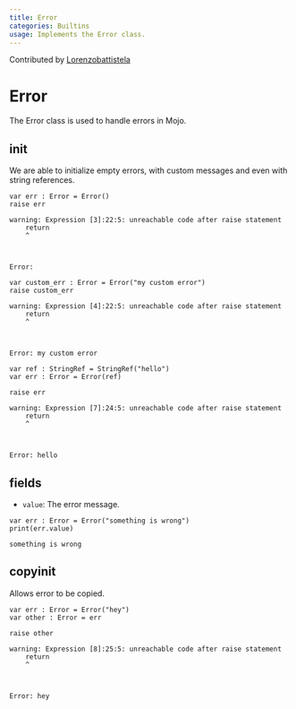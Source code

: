```yaml
---
title: Error
categories: Builtins
usage: Implements the Error class.
---
```


Contributed by [Lorenzobattistela](https://github.com/Lorenzobattistela)

# Error

The Error class is used to handle errors in Mojo.

## init

We are able to initialize empty errors, with custom messages and even with string references.



```mojo :no-line-numbers 
var err : Error = Error()
raise err
```

    warning: Expression [3]:22:5: unreachable code after raise statement
        return
        ^
    


    Error: 



```mojo :no-line-numbers 
var custom_err : Error = Error("my custom error")
raise custom_err
```

    warning: Expression [4]:22:5: unreachable code after raise statement
        return
        ^
    


    Error: my custom error



```mojo :no-line-numbers 
var ref : StringRef = StringRef("hello")
var err : Error = Error(ref)

raise err
```

    warning: Expression [7]:24:5: unreachable code after raise statement
        return
        ^
    


    Error: hello


## fields

- `value`: The error message.


```mojo :no-line-numbers 
var err : Error = Error("something is wrong")
print(err.value)
```

    something is wrong


## copyinit

Allows error to be copied.


```mojo :no-line-numbers 
var err : Error = Error("hey")
var other : Error = err

raise other
```

    warning: Expression [8]:25:5: unreachable code after raise statement
        return
        ^
    


    Error: hey

